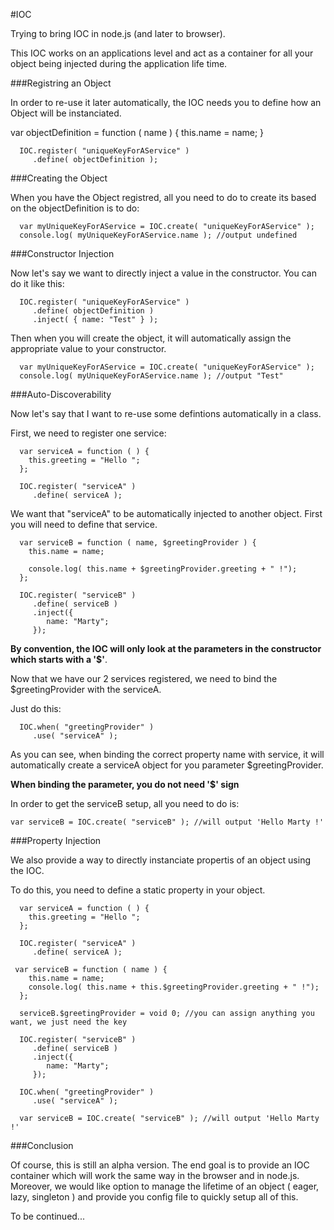 #IOC

Trying to bring IOC in node.js (and later to browser).

This IOC works on an applications level and act as a container for all your object being injected during the application life time.

###Registring an Object

In order to re-use it later automatically, the IOC needs you to define how an Object will be instanciated.

var objectDefinition = function ( name ) {
  this.name = name;
}

```
  IOC.register( "uniqueKeyForAService" )
     .define( objectDefinition );
```

###Creating the Object

When you have the Object registred, all you need to do to create its based on the objectDefinition is to do:

```
  var myUniqueKeyForAService = IOC.create( "uniqueKeyForAService" );
  console.log( myUniqueKeyForAService.name ); //output undefined
```

###Constructor Injection

Now let's say we want to directly inject a value in the constructor. You can do it like this:

```
  IOC.register( "uniqueKeyForAService" )
     .define( objectDefinition )
     .inject( { name: "Test" } );
```

Then when you will create the object, it will automatically assign the appropriate value to your constructor.

```
  var myUniqueKeyForAService = IOC.create( "uniqueKeyForAService" );
  console.log( myUniqueKeyForAService.name ); //output "Test"
```

###Auto-Discoverability

Now let's say that I want to re-use some defintions automatically in a class.

First, we need to register one service:

```
  var serviceA = function ( ) {
    this.greeting = "Hello ";
  };

  IOC.register( "serviceA" )
     .define( serviceA );
```

We want that "serviceA" to be automatically injected to another object.
First you will need to define that service.

```
  var serviceB = function ( name, $greetingProvider ) {
    this.name = name;

    console.log( this.name + $greetingProvider.greeting + " !");
  };

  IOC.register( "serviceB" )
     .define( serviceB )
     .inject({
        name: "Marty";
     });
```

**By convention, the IOC will only look at the parameters in the constructor which starts with a '$'**.

Now that we have our 2 services registered, we need to bind the $greetingProvider with the serviceA.

Just do this:

```
  IOC.when( "greetingProvider" )
     .use( "serviceA" );
```

As you can see, when binding the correct property name with service, it will automatically create a serviceA object for you parameter $greetingProvider.

**When binding the parameter, you do not need '$' sign**

In order to get the serviceB setup, all you need to do is:

```
var serviceB = IOC.create( "serviceB" ); //will output 'Hello Marty !'
```


###Property Injection

We also provide a way to directly instanciate propertis of an object using the IOC.

To do this, you need to define a static property in your object.


```
  var serviceA = function ( ) {
    this.greeting = "Hello ";
  };

  IOC.register( "serviceA" )
     .define( serviceA );

 var serviceB = function ( name ) {
    this.name = name;
    console.log( this.name + this.$greetingProvider.greeting + " !");
  };

  serviceB.$greetingProvider = void 0; //you can assign anything you want, we just need the key

  IOC.register( "serviceB" )
     .define( serviceB )
     .inject({
        name: "Marty";
     });

  IOC.when( "greetingProvider" )
     .use( "serviceA" );

  var serviceB = IOC.create( "serviceB" ); //will output 'Hello Marty !'
```

###Conclusion

Of course, this is still an alpha version. The end goal is to provide an IOC container which will work the same way in the browser and in node.js. Moreover, we would like option to manage the lifetime of an object ( eager, lazy, singleton ) and provide you config file to quickly setup all of this.

To be continued...